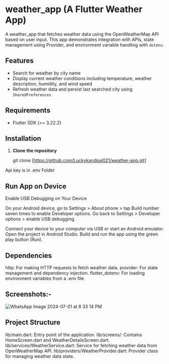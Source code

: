 # weather_app (A Flutter Weather App)

A weather_app that fetches weather data using the OpenWeatherMap API based on user input. 
This app demonstrates integration with APIs, state management using Provider, and environment variable handling with `dotenv`.

## Features

- Search for weather by city name
- Display current weather conditions including temperature, weather description, humidity, and wind speed
- Refresh weather data and persist last searched city using `SharedPreferences`

## Requirements

- Flutter SDK (>= 3.22.2)

## Installation

1. **Clone the repository**

   git clone [https://github.com/Luckykandpal021/weather-app.git]

Api key is in .env Folder

## Run App on Device

Enable USB Debugging on Your Device

On your Android device, go to Settings > About phone > tap Build number seven times to enable Developer options.
Go back to Settings > Developer options > enable USB debugging.

Connect your device to your computer via USB or start an Android emulator.
Open the project in Android Studio.
Build and run the app using the green play button (Run).

## Dependencies
http: For making HTTP requests to fetch weather data.
provider: For state management and dependency injection.
flutter_dotenv: For loading environment variables from a .env file.

## Screenshots:-

![WhatsApp Image 2024-07-01 at 8 33 14 PM](https://github.com/Luckykandpal021/weather-app/assets/113090261/ecf64576-2523-49a2-9d5e-7b4ec5160515)


##  Project Structure
lib/main.dart: Entry point of the application.
lib/screens/: Contains HomeScreen.dart and WeatherDetailsScreen.dart.
lib/services/WeatherService.dart: Service for fetching weather data from OpenWeatherMap API.
lib/providers/WeatherProvider.dart: Provider class for managing weather data state.
